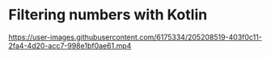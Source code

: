 # Filtering numbers with Kotlin

https://user-images.githubusercontent.com/6175334/205208519-403f0c11-2fa4-4d20-acc7-998e1bf0ae61.mp4

